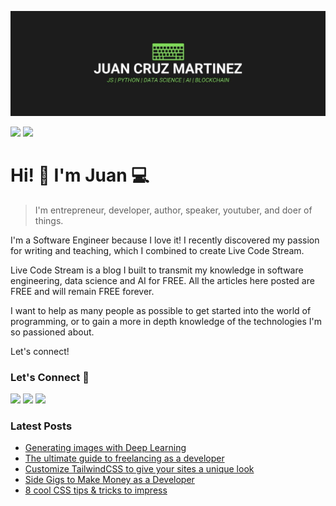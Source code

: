 !["Juan Cruz Martinez: Founder & Author of Live Code Stream"](https://raw.githubusercontent.com/bajcmartinez/bajcmartinez/master/images/banner.jpg)

[![](https://komarev.com/ghpvc/?username=bajcmartinez&color=blue&label=Profile%20Views)](https://github.com/bajcmartinez)
[![](https://img.shields.io/github/followers/bajcmartinez?label=GitHub%20Followers)](https://github.com/bajcmartinez)

# Hi! 👋 I'm Juan 💻

> I'm entrepreneur, developer, author, speaker, youtuber, and doer of things.

I'm a Software Engineer because I love it! I recently discovered my passion for writing and teaching, which I combined to create Live Code Stream.

Live Code Stream is a blog I built to transmit my knowledge in software engineering, data science and AI for FREE. All the articles here posted are FREE and will remain FREE forever.

I want to help as many people as possible to get started into the world of programming, or to gain a more in depth knowledge of the technologies I'm so passioned about.

Let's connect!

### Let's Connect 🔗

[![](https://img.shields.io/badge/linkedin-%230077B5.svg?&style=for-the-badge&logo=linkedin&logoColor=white0e76a8)](https://www.linkedin.com/in/bajcmartinez/)
[![](https://img.shields.io/badge/twitter-%230077B5.svg?&style=for-the-badge&logo=twitter&logoColor=white&color=00acee)](https://twitter.com/bajcmartinez)
[![](https://img.shields.io/badge/newsletter-%230077B5.svg?&style=for-the-badge&logo=instagram&logoColor=white&color=8a3ab9)](https://livecodestream.dev/subscribe/)

### Latest Posts
<!-- BLOG-POST-LIST:START -->
- [Generating images with Deep Learning](https://livecodestream.dev/post/generating-images-with-deep-learning/)
- [The ultimate guide to freelancing as a developer](https://livecodestream.dev/post/the-ultimate-guide-to-freelancing-as-a-developer/)
- [Customize TailwindCSS to give your sites a unique look](https://livecodestream.dev/post/customize-tailwindcss-to-give-your-sites-a-unique-look/)
- [Side Gigs to Make Money as a Developer](https://livecodestream.dev/post/side-gigs-to-make-money-as-a-developer/)
- [8 cool CSS tips & tricks to impress](https://livecodestream.dev/post/8-cool-css-tips-tricks-to-impress/)
<!-- BLOG-POST-LIST:END -->
